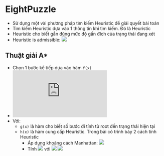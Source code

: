 # EightPuzzle  

- Sử dụng một vài phương pháp tìm kiếm Heuristic để giải quyết bài toán  
- Tìm kiếm Heuristic dựa vào 1 thông tin khi tìm kiếm. Đó là Heuristic  
- Heuristic cho biết gần đúng mức độ gần đích của trạng thái đang xét  
- Heuristic is admissible: ![](https://latex.codecogs.com/svg.latex?0\leq&space;h(x)\leq&space;h'(x))  

## Thuật giải A*  

- Chọn 1 bước kế tiếp dựa vào hàm `f(x)`  
- ![](https://latex.codecogs.com/svg.latex?f(x)&space;=&space;g(x)&space;&plus;&space;h(x))  
- Với:
  - `g(x)` là hàm cho biết số bước đi tính từ root đến trạng thái hiện tại  
  - `h(x)` là hàm cung cấp Heuristic. Trong bài có trình bày 2 cách tính Heuristic  
    - Áp dụng khoảng cách Manhattan: ![](https://latex.codecogs.com/svg.latex?h_{1}(x)=\sum_{i=1}^{2}|state_{i}&space;-&space;goal_{i}|)  
    - Tính ![](https://latex.codecogs.com/svg.latex?h_{2}(x)=\sum_{i=1}^{8}\delta&space;(state_{i},&space;goal_{i}))  
    với  ![](https://latex.codecogs.com/svg.latex?\delta&space;(state_{i},&space;goal_{i})=0\Leftrightarrow&space;state_{i}\equiv&space;goal_{i})  
    ![](https://latex.codecogs.com/svg.latex?\delta&space;(state_{i},&space;goal_{i})=1\Leftrightarrow&space;state_{i}\not\equiv&space;goal_{i})  
